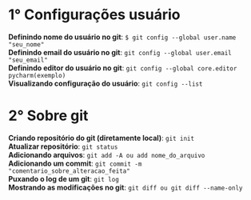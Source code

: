 # 1° Configurações usuário 

**Definindo nome do usuário no git**:
```$ git config --global user.name "seu_nome"```  
**Definindo email do usuário no git**:
```git config --global user.email "seu_email"```  
**Definindo editor do usuário no git**: ```git config --global core.editor pycharm(exemplo)```  
**Visualizando configuração do usuário**: ```git config --list```  
  
# 2° Sobre git
**Criando repositório do git (diretamente local)**: ```git init```  
**Atualizar repositório**: ```git status```  
**Adicionando arquivos**: ```git add -A ou add nome_do_arquivo```  
**Adicionando um commit**: ```git commit -m "comentario_sobre_alteracao_feita"```  
**Puxando o log de um git**: ```git log```  
**Mostrando as modificações no git**: ```git diff ou git diff --name-only```  